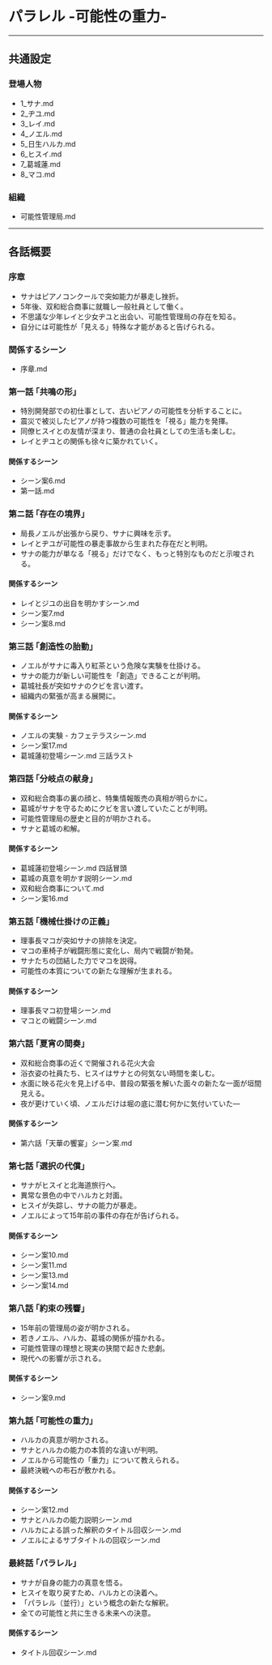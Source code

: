 # パラレル -可能性の重力-
---
## 共通設定
### 登場人物
- 1_サナ.md
- 2_ヂユ.md
- 3_レイ.md
- 4_ノエル.md
- 5_日生ハルカ.md
- 6_ヒスイ.md
- 7_葛城蓮.md
- 8_マコ.md
### 組織
- 可能性管理局.md

---

## 各話概要
### 序章
- サナはピアノコンクールで突如能力が暴走し挫折。
- 5年後、双和総合商事に就職し一般社員として働く。
- 不思議な少年レイと少女ヂユと出会い、可能性管理局の存在を知る。
- 自分には可能性が「見える」特殊な才能があると告げられる。
### 関係するシーン
- 序章.md

### 第一話 ｢共鳴の形｣
- 特別開発部での初仕事として、古いピアノの可能性を分析することに。
- 震災で被災したピアノが持つ複数の可能性を「視る」能力を発揮。
- 同僚ヒスイとの友情が深まり、普通の会社員としての生活も楽しむ。
- レイとヂユとの関係も徐々に築かれていく。
#### 関係するシーン
- シーン案6.md
- 第一話.md

### 第ニ話 ｢存在の境界｣
- 局長ノエルが出張から戻り、サナに興味を示す。
- レイとヂユが可能性の暴走事故から生まれた存在だと判明。
- サナの能力が単なる「視る」だけでなく、もっと特別なものだと示唆される。
#### 関係するシーン
- レイとジユの出自を明かすシーン.md
- シーン案7.md
- シーン案8.md

### 第三話 ｢創造性の胎動｣
- ノエルがサナに毒入り紅茶という危険な実験を仕掛ける。
- サナの能力が新しい可能性を「創造」できることが判明。
- 葛城社長が突如サナのクビを言い渡す。
- 組織内の緊張が高まる展開に。
#### 関係するシーン
- ノエルの実験 - カフェテラスシーン.md
- シーン案17.md
- 葛城蓮初登場シーン.md 三話ラスト

### 第四話 ｢分岐点の献身｣
- 双和総合商事の裏の顔と、特集情報販売の真相が明らかに。
- 葛城がサナを守るためにクビを言い渡していたことが判明。
- 可能性管理局の歴史と目的が明かされる。
- サナと葛城の和解。
#### 関係するシーン
- 葛城蓮初登場シーン.md 四話冒頭
- 葛城の真意を明かす説明シーン.md
- 双和総合商事について.md
- シーン案16.md

### 第五話 ｢機械仕掛けの正義｣
- 理事長マコが突如サナの排除を決定。
- マコの車椅子が戦闘形態に変化し、局内で戦闘が勃発。
- サナたちの団結した力でマコを説得。
- 可能性の本質についての新たな理解が生まれる。
#### 関係するシーン
- 理事長マコ初登場シーン.md
- マコとの戦闘シーン.md

### 第六話 ｢夏宵の間奏｣
- 双和総合商事の近くで開催される花火大会
- 浴衣姿の社員たち、ヒスイはサナとの何気ない時間を楽しむ。
- 水面に映る花火を見上げる中、普段の緊張を解いた面々の新たな一面が垣間見える。
- 夜が更けていく頃、ノエルだけは堀の底に潜む何かに気付いていた―
#### 関係するシーン
- 第六話「天華の饗宴」シーン案.md

### 第七話 ｢選択の代償｣
- サナがヒスイと北海道旅行へ。
- 異常な景色の中でハルカと対面。
- ヒスイが失踪し、サナの能力が暴走。
- ノエルによって15年前の事件の存在が告げられる。
#### 関係するシーン
- シーン案10.md
- シーン案11.md
- シーン案13.md
- シーン案14.md

### 第八話 ｢約束の残響｣
- 15年前の管理局の姿が明かされる。
- 若きノエル、ハルカ、葛城の関係が描かれる。
- 可能性管理の理想と現実の狭間で起きた悲劇。
- 現代への影響が示される。
#### 関係するシーン
- シーン案9.md

### 第九話 ｢可能性の重力｣
- ハルカの真意が明かされる。
- サナとハルカの能力の本質的な違いが判明。
- ノエルから可能性の「重力」について教えられる。
- 最終決戦への布石が敷かれる。
#### 関係するシーン
- シーン案12.md
- サナとハルカの能力説明シーン.md
- ハルカによる誤った解釈のタイトル回収シーン.md
- ノエルによるサブタイトルの回収シーン.md

### 最終話 ｢パラレル｣
- サナが自身の能力の真意を悟る。
- ヒスイを取り戻すため、ハルカとの決着へ。
- 「パラレル（並行）」という概念の新たな解釈。
- 全ての可能性と共に生きる未来への決意。
#### 関係するシーン
- タイトル回収シーン.md

